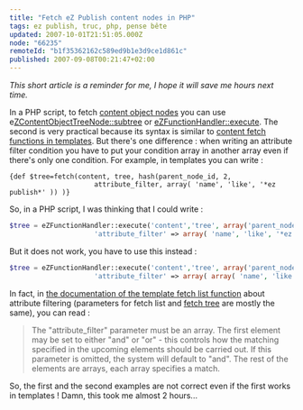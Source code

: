 ```yaml
---
title: "Fetch eZ Publish content nodes in PHP"
tags: ez publish, truc, php, pense bête
updated: 2007-10-01T21:51:05.000Z
node: "66235"
remoteId: "b1f35362162c589ed9b1e3d9ce1d861c"
published: 2007-09-08T00:21:47+02:00
---
```

 
*This short article is a reminder for me, I hope it will save me hours next time.*

 
In a PHP script, to fetch [content object nodes](http://ez.no/doc/ez_publish/technical_manual/3_9/reference/objects/ezcontentobjecttreenode) you can use e[ZContentObjectTreeNode::subtree](http://pubsvn.ez.no/doxygen/3.9/html/classeZContentObjectTreeNode.html#5f38fe9432058ec7e5f204415d9a36f9) or [eZFunctionHandler::execute](http://pubsvn.ez.no/doxygen/3.9/html/classeZFunctionHandler.html#59625a5ac72a1853e60f684ff7396a5a). The second is very practical because its syntax is similar to [content fetch functions in templates](http://ez.no/doc/ez_publish/technical_manual/3_9/reference/modules/content). But there's one difference : when writing an attribute filter condition you have to put your condition array in another array even if there's only one condition. For example, in templates you can write :

 ```
{def $tree=fetch(content, tree, hash(parent_node_id, 2,
                      attribute_filter, array( 'name', 'like', '*ez publish*' )) )}
```

 
So, in a PHP script, I was thinking that I could write :

 ``` php
$tree = eZFunctionHandler::execute('content','tree', array('parent_node_id' => 2,
                      'attribute_filter' => array( 'name', 'like', '*ez publish*' )) );
```

 
But it does not work, you have to use this instead :

 ``` php
$tree = eZFunctionHandler::execute('content','tree', array('parent_node_id' => 2,
                      'attribute_filter' => array( array( 'name', 'like', '*ez publish*' )) ));
```

 
In fact, in [the documentation of the template fetch list function](http://ez.no/doc/ez_publish/technical_manual/3_9/reference/modules/content/fetch_functions/list) about attribute filtering (parameters for fetch list and [fetch tree](http://ez.no/doc/ez_publish/technical_manual/3_9/reference/modules/content/fetch_functions/tree) are mostly the same), you can read :

 <blockquote>
The &quot;attribute_filter&quot; parameter must be an array. The first element may be set to either &quot;and&quot; or &quot;or&quot; - this controls how the matching specified in the upcoming elements should be carried out. If this parameter is omitted, the system will default to &quot;and&quot;. The rest of the elements are arrays, each array specifies a match.
</blockquote>

 
So, the first and the second examples are not correct even if the first works in templates ! Damn, this took me almost 2 hours...

